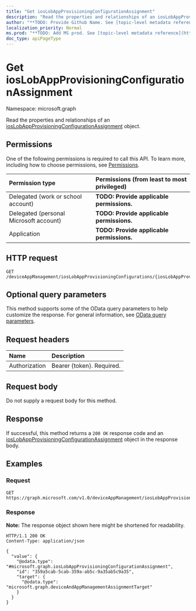 ```yaml
---
title: "Get iosLobAppProvisioningConfigurationAssignment"
description: "Read the properties and relationships of an iosLobAppProvisioningConfigurationAssignment object."
author: "**TODO: Provide Github Name. See [topic-level metadata reference](https://msgo.azurewebsites.net/add/document/guidelines/metadata.html#topic-level-metadata)**"
localization_priority: Normal
ms.prod: "**TODO: Add MS prod. See [topic-level metadata reference](https://msgo.azurewebsites.net/add/document/guidelines/metadata.html#topic-level-metadata)**"
doc_type: apiPageType
---
```


# Get iosLobAppProvisioningConfigurationAssignment
Namespace: microsoft.graph



Read the properties and relationships of an [iosLobAppProvisioningConfigurationAssignment](../resources/ioslobappprovisioningconfigurationassignment.md) object.

## Permissions
One of the following permissions is required to call this API. To learn more, including how to choose permissions, see [Permissions](/graph/permissions-reference).

|Permission type|Permissions (from least to most privileged)|
|:---|:---|
|Delegated (work or school account)|**TODO: Provide applicable permissions.**|
|Delegated (personal Microsoft account)|**TODO: Provide applicable permissions.**|
|Application|**TODO: Provide applicable permissions.**|

## HTTP request

<!-- {
  "blockType": "ignored"
}
-->
``` http
GET /deviceAppManagement/iosLobAppProvisioningConfigurations/{iosLobAppProvisioningConfigurationId}/assignments/{iosLobAppProvisioningConfigurationAssignmentId}
```

## Optional query parameters
This method supports some of the OData query parameters to help customize the response. For general information, see [OData query parameters](/graph/query-parameters).

## Request headers
|Name|Description|
|:---|:---|
|Authorization|Bearer {token}. Required.|

## Request body
Do not supply a request body for this method.

## Response

If successful, this method returns a `200 OK` response code and an [iosLobAppProvisioningConfigurationAssignment](../resources/ioslobappprovisioningconfigurationassignment.md) object in the response body.

## Examples

### Request
<!-- {
  "blockType": "request",
  "name": "get_ioslobappprovisioningconfigurationassignment"
}
-->
``` http
GET https://graph.microsoft.com/v1.0/deviceAppManagement/iosLobAppProvisioningConfigurations/{iosLobAppProvisioningConfigurationId}/assignments/{iosLobAppProvisioningConfigurationAssignmentId}
```


### Response
**Note:** The response object shown here might be shortened for readability.
<!-- {
  "blockType": "response",
  "truncated": true,
  "@odata.type": "microsoft.graph.iosLobAppProvisioningConfigurationAssignment"
}
-->
``` http
HTTP/1.1 200 OK
Content-Type: application/json

{
  "value": {
    "@odata.type": "#microsoft.graph.iosLobAppProvisioningConfigurationAssignment",
    "id": "359a5cab-5cab-359a-ab5c-9a35ab5c9a35",
    "target": {
      "@odata.type": "microsoft.graph.deviceAndAppManagementAssignmentTarget"
    }
  }
}
```


